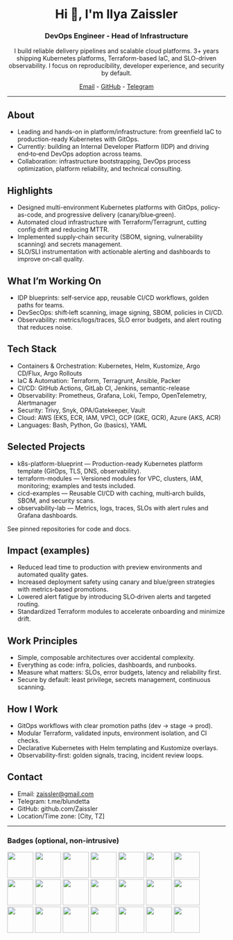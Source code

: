 <h1 align="center">Hi 👋, I'm Ilya Zaissler</h1>
<h3 align="center">DevOps Engineer -  Head of Infrastructure</h3>

<p align="center">
I build reliable delivery pipelines and scalable cloud platforms. 3+ years shipping Kubernetes platforms, Terraform-based IaC, and SLO-driven observability. I focus on reproducibility, developer experience, and security by default.
</p>
<p align="center">
<a href="mailto:zaissler@gmail.com">Email</a> -  <a href="https://github.com/Zaissler">GitHub</a> -  <a href="https://t.me/blundetta">Telegram</a>
</p>

***

## About

- Leading and hands-on in platform/infrastructure: from greenfield IaC to production-ready Kubernetes with GitOps.
- Currently: building an Internal Developer Platform (IDP) and driving end‑to‑end DevOps adoption across teams.
- Collaboration: infrastructure bootstrapping, DevOps process optimization, platform reliability, and technical consulting.


## Highlights

- Designed multi-environment Kubernetes platforms with GitOps, policy-as-code, and progressive delivery (canary/blue‑green).
- Automated cloud infrastructure with Terraform/Terragrunt, cutting config drift and reducing MTTR.
- Implemented supply‑chain security (SBOM, signing, vulnerability scanning) and secrets management.
- SLO/SLI instrumentation with actionable alerting and dashboards to improve on‑call quality.


## What I’m Working On

- IDP blueprints: self‑service app, reusable CI/CD workflows, golden paths for teams.
- DevSecOps: shift‑left scanning, image signing, SBOM, policies in CI/CD.
- Observability: metrics/logs/traces, SLO error budgets, and alert routing that reduces noise.


## Tech Stack

- Containers \& Orchestration: Kubernetes, Helm, Kustomize, Argo CD/Flux, Argo Rollouts
- IaC \& Automation: Terraform, Terragrunt, Ansible, Packer
- CI/CD: GitHub Actions, GitLab CI, Jenkins, semantic-release
- Observability: Prometheus, Grafana, Loki, Tempo, OpenTelemetry, Alertmanager
- Security: Trivy, Snyk, OPA/Gatekeeper, Vault
- Cloud: AWS (EKS, ECR, IAM, VPC), GCP (GKE, GCR), Azure (AKS, ACR)
- Languages: Bash, Python, Go (basics), YAML


## Selected Projects

- k8s-platform-blueprint — Production-ready Kubernetes platform template (GitOps, TLS, DNS, observability).
- terraform-modules — Versioned modules for VPC, clusters, IAM, monitoring; examples and tests included.
- cicd-examples — Reusable CI/CD with caching, multi‑arch builds, SBOM, and security scans.
- observability-lab — Metrics, logs, traces, SLOs with alert rules and Grafana dashboards.

See pinned repositories for code and docs.

## Impact (examples)

- Reduced lead time to production with preview environments and automated quality gates.
- Increased deployment safety using canary and blue/green strategies with metrics‑based promotions.
- Lowered alert fatigue by introducing SLO‑driven alerts and targeted routing.
- Standardized Terraform modules to accelerate onboarding and minimize drift.


## Work Principles

- Simple, composable architectures over accidental complexity.
- Everything as code: infra, policies, dashboards, and runbooks.
- Measure what matters: SLOs, error budgets, latency and reliability first.
- Secure by default: least privilege, secrets management, continuous scanning.


## How I Work

- GitOps workflows with clear promotion paths (dev → stage → prod).
- Modular Terraform, validated inputs, environment isolation, and CI checks.
- Declarative Kubernetes with Helm templating and Kustomize overlays.
- Observability-first: golden signals, tracing, incident review loops.


## Contact

- Email: zaissler@gmail.com
- Telegram: t.me/blundetta
- GitHub: github.com/Zaissler
- Location/Time zone: [City, TZ]

***

### Badges (optional, non-intrusive)

<p align="left">
  <img src="https://cdn.jsdelivr.net/gh/devicons/devicon@latest/icons/kubernetes/kubernetes-plain-wordmark.svg" width="60" height="60" />       
  <img src="https://cdn.jsdelivr.net/gh/devicons/devicon@latest/icons/helm/helm-original.svg" width="60" height="60" />
  <img src="https://cdn.jsdelivr.net/gh/devicons/devicon@latest/icons/docker/docker-plain-wordmark.svg" width="60" height="60" />
  <img src="https://cdn.jsdelivr.net/gh/devicons/devicon@latest/icons/git/git-plain-wordmark.svg" width="60" height="60" />
  <img src="https://cdn.jsdelivr.net/gh/devicons/devicon@latest/icons/gitlab/gitlab-plain-wordmark.svg" width="60" height="60" />
  <img src="https://cdn.jsdelivr.net/gh/devicons/devicon@latest/icons/amazonwebservices/amazonwebservices-original-wordmark.svg" width="60" height="60" />       
  <img src="https://cdn.jsdelivr.net/gh/devicons/devicon@latest/icons/googlecloud/googlecloud-original-wordmark.svg" width="60" height="60" />
  <img src="https://cdn.jsdelivr.net/gh/devicons/devicon@latest/icons/postgresql/postgresql-plain-wordmark.svg" width="60" height="60" />
  <img src="https://cdn.jsdelivr.net/gh/devicons/devicon@latest/icons/elasticsearch/elasticsearch-original.svg" width="60" height="60" />
  <img src="https://cdn.jsdelivr.net/gh/devicons/devicon@latest/icons/logstash/logstash-original.svg" width="60" height="60" />
  <img src="https://cdn.jsdelivr.net/gh/devicons/devicon@latest/icons/kibana/kibana-original.svg" width="60" height="60" />
  <img src="https://cdn.jsdelivr.net/gh/devicons/devicon@latest/icons/openstack/openstack-original-wordmark.svg" width="60" height="60" />
  <img src="https://cdn.jsdelivr.net/gh/devicons/devicon@latest/icons/grafana/grafana-original-wordmark.svg" width="60" height="60" />
  <img src="https://cdn.jsdelivr.net/gh/devicons/devicon@latest/icons/prometheus/prometheus-plain-wordmark.svg" width="60" height="60" />         
  <img src="https://cdn.jsdelivr.net/gh/devicons/devicon@latest/icons/terraform/terraform-plain-wordmark.svg" width="60" height="60"/>
  <img src="https://cdn.jsdelivr.net/gh/devicons/devicon@latest/icons/ansible/ansible-plain-wordmark.svg" width="60" height="60" />
  <img src="https://cdn.jsdelivr.net/gh/devicons/devicon@latest/icons/argocd/argocd-plain-wordmark.svg" width="60" height="60" />
  <img src="https://cdn.jsdelivr.net/gh/devicons/devicon@latest/icons/vault/vault-plain-wordmark.svg" width="60" height="60" />
  <img src="https://cdn.jsdelivr.net/gh/devicons/devicon@latest/icons/python/python-original-wordmark.svg" width="60" height="60" />
  <img src="https://cdn.jsdelivr.net/gh/devicons/devicon@latest/icons/go/go-original-wordmark.svg" width="60" height="60" />
  <img src="https://cdn.jsdelivr.net/gh/devicons/devicon@latest/icons/maven/maven-plain-wordmark.svg" width="60" height="60" />
</p>
